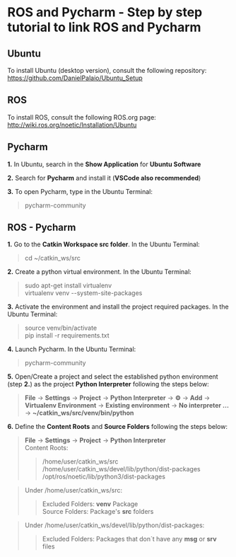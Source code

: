 # ROS and Pycharm - Step by step tutorial to link ROS and Pycharm

## Ubuntu 

To install Ubuntu (desktop version), consult the following repository:  
https://github.com/DanielPalaio/Ubuntu_Setup  

## ROS

To install ROS, consult the following ROS.org page:  
http://wiki.ros.org/noetic/Installation/Ubuntu  

## Pycharm

**1.** In Ubuntu, search in the **Show Application** for **Ubuntu Software**  

**2.** Search for **Pycharm** and install it (**VSCode also recommended**)

**3.** To open Pycharm, type in the Ubuntu Terminal:  
> pycharm-community  

## ROS - Pycharm  

**1.** Go to the **Catkin Workspace src folder**. In the Ubuntu Terminal:  
> cd ~/catkin_ws/src  

**2.** Create a python virtual environment. In the Ubuntu Terminal:  
> sudo apt-get install virtualenv  
> virtualenv venv --system-site-packages

**3.** Activate the environment and install the project required packages. In the Ubuntu Terminal:  
> source venv/bin/activate  
> pip install -r requirements.txt  

**4.** Launch Pycharm. In the Ubuntu Terminal:  
> pycharm-community  

**5.** Open/Create a project and select the established python environment (step **2.**) as the project **Python Interpreter** following the steps below:  
> **File** -> **Settings** -> **Project** -> **Python Interpreter** -> **⚙️** -> **Add** -> **Virtualenv Environment** -> **Existing environment** -> **No interpreter ...** -> **~/catkin_ws/src/venv/bin/python**  

**6.** Define the **Content Roots** and **Source Folders** following the steps below:  
> **File** -> **Settings** -> **Project** -> **Python Interpreter**  
> Content Roots:  
>> /home/user/catkin_ws/src  
>> /home/user/catkin_ws/devel/lib/python/dist-packages  
>> /opt/ros/noetic/lib/python3/dist-packages  

> Under /home/user/catkin_ws/src:  
>> Excluded Folders: **venv** Package  
>> Source Folders: Package's **src** folders   

> Under /home/user/catkin_ws/devel/lib/python/dist-packages:  
>> Excluded Folders: Packages that don´t have any **msg** or **srv** files  
